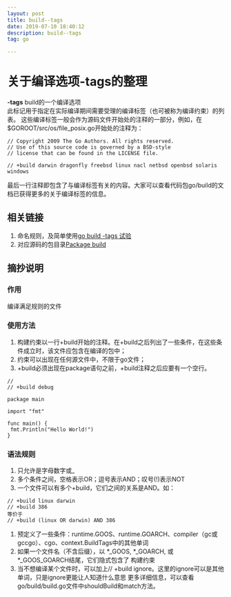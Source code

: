 ```yaml
---
layout: post
title: build--tags
date: 2019-07-10 18:40:12
description: build--tags
tag: go

---
```

# 关于编译选项-tags的整理
**-tags** build的一个编译选项  
此标记用于指定在实际编译期间需要受理的编译标签（也可被称为编译约束）的列表。   这些编译标签一般会作为源码文件开始处的注释的一部分，例如，在$GOROOT/src/os/file_posix.go开始处的注释为：
```
// Copyright 2009 The Go Authors. All rights reserved.
// Use of this source code is governed by a BSD-style
// license that can be found in the LICENSE file.

// +build darwin dragonfly freebsd linux nacl netbsd openbsd solaris windows
```
最后一行注释即包含了与编译标签有关的内容。大家可以查看代码包go/build的文档已获得更多的关于编译标签的信息。

## 相关链接
1. 命名规则，及简单使用[go build -tags 试验](https://studygolang.com/articles/19280)
2. 对应源码的包目录[Package build](http://docscn.studygolang.com/pkg/go/build/)

## 摘抄说明
### 作用
编译满足规则的文件

### 使用方法
1. 构建约束以一行+build开始的注释。在+build之后列出了一些条件，在这些条件成立时，该文件应包含在编译的包中；
1. 约束可以出现在任何源文件中，不限于go文件；
1. +build必须出现在package语句之前，+build注释之后应要有一个空行。
```
// 
// +build debug

package main

import "fmt"

func main() {
 fmt.Println("Hello World!")
}
```
### 语法规则
1. 只允许是字母数字或_
1. 多个条件之间，空格表示OR；逗号表示AND；叹号(!)表示NOT
1. 一个文件可以有多个+build，它们之间的关系是AND。如：
```
// +build linux darwin
// +build 386
等价于
// +build (linux OR darwin) AND 386
```
1. 预定义了一些条件：runtime.GOOS、runtime.GOARCH、compiler（gc或gccgo）、cgo、context.BuildTags中的其他单词
1. 如果一个文件名（不含后缀），以 *_GOOS, *_GOARCH, 或 *_GOOS_GOARCH结尾，它们隐式包含了 构建约束
1. 当不想编译某个文件时，可以加上// +build ignore。这里的ignore可以是其他单词，只是ignore更能让人知道什么意思
更多详细信息，可以查看go/build/build.go文件中shouldBuild和match方法。
